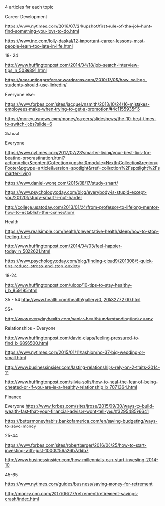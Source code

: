4 articles for each topic

Career Development

https://www.nytimes.com/2016/07/24/upshot/first-rule-of-the-job-hunt-find-something-you-love-to-do.html

https://www.inc.com/lolly-daskal/12-important-career-lessons-most-people-learn-too-late-in-life.html

18- 24

http://www.huffingtonpost.com/2014/04/18/job-search-interview-tips_n_5086891.html

https://accountingprofessor.wordpress.com/2010/12/05/how-college-students-should-use-linkedin/

Everyone else:

https://www.forbes.com/sites/jacquelynsmith/2013/10/24/16-mistakes-employees-make-when-trying-to-get-a-promotion/#4c1155935f15

https://money.usnews.com/money/careers/slideshows/the-10-best-times-to-switch-jobs?slide=6



School

Everyone

https://www.nytimes.com/2017/07/23/smarter-living/your-best-tips-for-beating-procrastination.html?action=click&contentCollection=upshot&module=NextInCollection&region=Footer&pgtype=article&version=spotlight&rref=collection%2Fspotlight%2Fsmarter-living

https://www.daniel-wong.com/2015/08/17/study-smart/

https://www.psychologytoday.com/blog/everybody-is-stupid-except-you/201201/study-smarter-not-harder

http://college.usatoday.com/2013/01/24/from-professor-to-lifelong-mentor-how-to-establish-the-connection/

Health

https://www.realsimple.com/health/preventative-health/sleep/how-to-stop-feeling-tired

http://www.huffingtonpost.com/2014/04/03/feel-happier-today_n_5022621.html

https://www.psychologytoday.com/blog/finding-cloud9/201308/5-quick-tips-reduce-stress-and-stop-anxiety

18-24

http://www.huffingtonpost.com/uloop/10-tips-to-stay-healthy-i_b_859195.html

35 - 54
http://www.health.com/health/gallery/0,,20532772,00.html

55+

http://www.everydayhealth.com/senior-health/understanding/index.aspx


Relationships -  Everyone

http://www.huffingtonpost.com/david-claps/feeling-pressured-to-find_b_6896500.html

https://www.nytimes.com/2015/01/11/fashion/no-37-big-wedding-or-small.html

http://www.businessinsider.com/lasting-relationships-rely-on-2-traits-2014-11

http://www.huffingtonpost.com/silvia-solis/how-to-heal-the-fear-of-being-cheated-on-if-you-are-in-a-healthy-relationship_b_7071364.html


Finance

Everyone
https://www.forbes.com/sites/jrose/2015/09/30/ways-to-build-wealth-fast-that-your-financial-advisor-wont-tell-you/#329548596641

https://bettermoneyhabits.bankofamerica.com/en/saving-budgeting/ways-to-save-money

25-44

https://www.forbes.com/sites/robertberger/2016/06/25/how-to-start-investing-with-just-1000/#56a26b7a1db7

http://www.businessinsider.com/how-millennials-can-start-investing-2014-10

45-65

https://www.nytimes.com/guides/business/saving-money-for-retirement

http://money.cnn.com/2017/06/27/retirement/retirement-savings-crash/index.html
